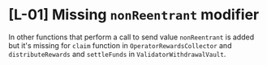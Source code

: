# [L-01] Missing `nonReentrant` modifier

In other functions that perform a call to send value `nonReentrant` is added but it's missing for `claim` function in `OperatorRewardsCollector` and `distributeRewards` and `settleFunds` in `ValidatorWithdrawalVault`.
